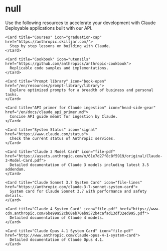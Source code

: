 # null

<div
  style={{marginTop: '6rem', marginBottom: '8rem', maxWidth: '70rem', marginLeft: 'auto',
 marginRight: 'auto', paddingLeft: '1.25rem',
 paddingRight: '1.25rem' }}
>
  <div
    className="text-gray-900 dark:text-gray-200"
    style={{
   textAlign: 'center',
   fontSize: '24px',
   fontWeight: '600',
   marginBottom: '2rem',
  }}
  >
    Use the following resources to accelerate your development with Claude
  </div>

  <CardGroup cols={3}>
    <Card title="Quickstarts" icon="bolt-lightning" href="https://github.com/anthropics/anthropic-quickstarts">
      Deployable applications built with our API.
    </Card>

    <Card title="Courses" icon="graduation-cap" href="https://anthropic.skilljar.com/">
      Step by step lessons on building with Claude.
    </Card>

    <Card title="Cookbook" icon="utensils" href="https://github.com/anthropics/anthropic-cookbook">
      Replicable code samples and implementations.
    </Card>

    <Card title="Prompt library" icon="book-open" href="/en/resources/prompt-library/library">
      Explore optimized prompts for a breadth of business and personal tasks.
    </Card>

    <Card title="API primer for Claude ingestion" icon="head-side-gear" href="/en/docs/claude_api_primer.md">
      Concise API guide meant for ingestion by Claude.
    </Card>

    <Card title="System Status" icon="signal" href="https://www.claude.com/status">
      Check the current status of Anthropic services.
    </Card>

    <Card title="Claude 3 Model Card" icon="file-pdf" href="https://assets.anthropic.com/m/61e7d27f8c8f5919/original/Claude-3-Model-Card.pdf">
      Detailed documentation of Claude 3 models including latest 3.5 addendum.
    </Card>

    <Card title="Claude Sonnet 3.7 System Card" icon="file-lines" href="https://anthropic.com/claude-3-7-sonnet-system-card">
      System card for Claude Sonnet 3.7 with performance and safety details.
    </Card>

    <Card title="Claude 4 System Card" icon="file-pdf" href="https://www-cdn.anthropic.com/6be99a52cb68eb70eb9572b4cafad13df32ed995.pdf">
      Detailed documentation of Claude 4 models.
    </Card>

    <Card title="Claude Opus 4.1 System Card" icon="file-pdf" href="http://www.anthropic.com/claude-opus-4-1-system-card">
      Detailed documentation of Claude Opus 4.1.
    </Card>
  </CardGroup>
</div>
